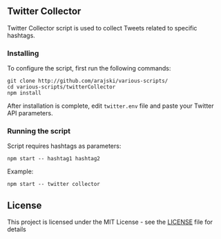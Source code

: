 ## Twitter Collector

Twitter Collector script is used to collect Tweets related to specific hashtags.

### Installing

To configure the script, first run the following commands:

```
git clone http://github.com/arajski/various-scripts/
cd various-scripts/twitterCollector
npm install
```
After installation is complete, edit `twitter.env` file and paste your Twitter API parameters.

### Running the script

Script requires hashtags as parameters:

```
npm start -- hashtag1 hashtag2
```
Example:

```
npm start -- twitter collector
```
## License

This project is licensed under the MIT License - see the [LICENSE](LICENSE) file for details

